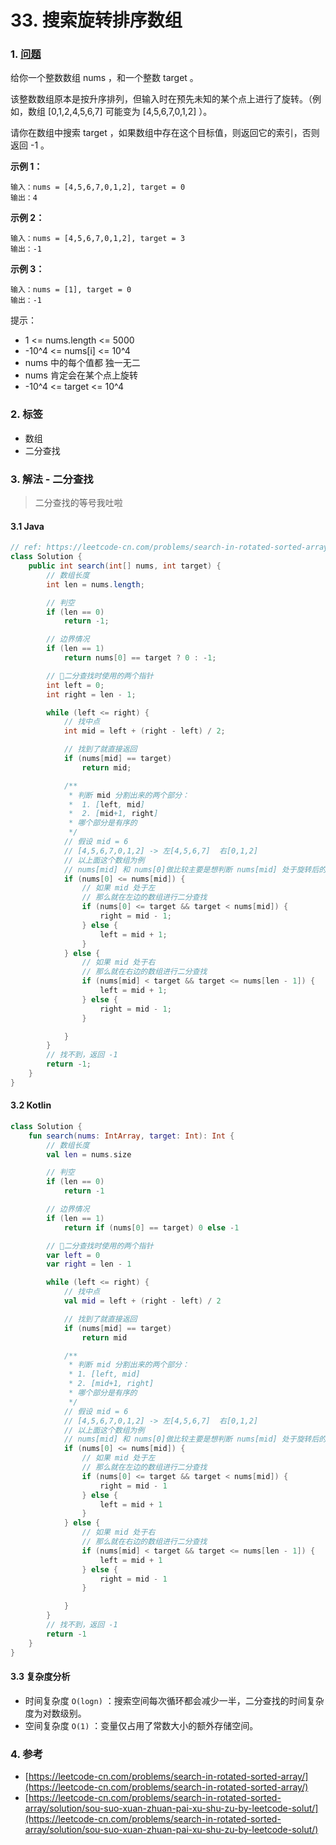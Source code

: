 # 33. 搜索旋转排序数组

### 1. [问题](https://leetcode-cn.com/problems/search-in-rotated-sorted-array/)

给你一个整数数组 nums ，和一个整数 target 。

该整数数组原本是按升序排列，但输入时在预先未知的某个点上进行了旋转。（例如，数组 \[0,1,2,4,5,6,7\] 可能变为 \[4,5,6,7,0,1,2\] ）。

请你在数组中搜索 target ，如果数组中存在这个目标值，则返回它的索引，否则返回 -1 。

**示例 1：**

```text
输入：nums = [4,5,6,7,0,1,2], target = 0
输出：4
```

**示例 2：**

```text
输入：nums = [4,5,6,7,0,1,2], target = 3
输出：-1
```

**示例 3：**

```text
输入：nums = [1], target = 0
输出：-1
```

提示：

* 1 &lt;= nums.length &lt;= 5000 
* -10^4 &lt;= nums\[i\] &lt;= 10^4 
* nums 中的每个值都 独一无二 
* nums 肯定会在某个点上旋转 
* -10^4 &lt;= target &lt;= 10^4

### 2. 标签

* 数组
* 二分查找

### 3. 解法 - 二分查找

> 二分查找的等号我吐啦

#### 3.1 Java

```java
// ref: https://leetcode-cn.com/problems/search-in-rotated-sorted-array/solution/sou-suo-xuan-zhuan-pai-xu-shu-zu-by-leetcode-solut/
class Solution {
    public int search(int[] nums, int target) {
        // 数组长度
        int len = nums.length;

        // 判空
        if (len == 0)
            return -1;

        // 边界情况
        if (len == 1)
            return nums[0] == target ? 0 : -1;

        // 二分查找时使用的两个指针
        int left = 0;
        int right = len - 1;

        while (left <= right) {
            // 找中点
            int mid = left + (right - left) / 2;

            // 找到了就直接返回
            if (nums[mid] == target)
                return mid;

            /**
             * 判断 mid 分割出来的两个部分：
             *  1. [left, mid]
             *  2. [mid+1, right]
             * 哪个部分是有序的
             */
            // 假设 mid = 6
            // [4,5,6,7,0,1,2] -> 左[4,5,6,7]  右[0,1,2]
            // 以上面这个数组为例
            // nums[mid] 和 nums[0]做比较主要是想判断 nums[mid] 处于旋转后的左还是右
            if (nums[0] <= nums[mid]) {
                // 如果 mid 处于左
                // 那么就在左边的数组进行二分查找
                if (nums[0] <= target && target < nums[mid]) {
                    right = mid - 1;
                } else {
                    left = mid + 1;
                }
            } else {
                // 如果 mid 处于右
                // 那么就在右边的数组进行二分查找
                if (nums[mid] < target && target <= nums[len - 1]) {
                    left = mid + 1;
                } else {
                    right = mid - 1;
                }

            }
        }
        // 找不到，返回 -1
        return -1;
    }
}
```

#### 3.2 Kotlin

```kotlin
class Solution {
    fun search(nums: IntArray, target: Int): Int {
        // 数组长度
        val len = nums.size

        // 判空
        if (len == 0)
            return -1

        // 边界情况
        if (len == 1)
            return if (nums[0] == target) 0 else -1

        // 二分查找时使用的两个指针
        var left = 0
        var right = len - 1

        while (left <= right) {
            // 找中点
            val mid = left + (right - left) / 2

            // 找到了就直接返回
            if (nums[mid] == target)
                return mid

            /**
             * 判断 mid 分割出来的两个部分：
             * 1. [left, mid]
             * 2. [mid+1, right]
             * 哪个部分是有序的
             */
            // 假设 mid = 6
            // [4,5,6,7,0,1,2] -> 左[4,5,6,7]  右[0,1,2]
            // 以上面这个数组为例
            // nums[mid] 和 nums[0]做比较主要是想判断 nums[mid] 处于旋转后的左还是右
            if (nums[0] <= nums[mid]) {
                // 如果 mid 处于左
                // 那么就在左边的数组进行二分查找
                if (nums[0] <= target && target < nums[mid]) {
                    right = mid - 1
                } else {
                    left = mid + 1
                }
            } else {
                // 如果 mid 处于右
                // 那么就在右边的数组进行二分查找
                if (nums[mid] < target && target <= nums[len - 1]) {
                    left = mid + 1
                } else {
                    right = mid - 1
                }

            }
        }
        // 找不到，返回 -1
        return -1
    }
}
```

#### 3.3 复杂度分析

* 时间复杂度 `O(logn)` ：搜索空间每次循环都会减少一半，二分查找的时间复杂度为对数级别。
* 空间复杂度 `O(1)` ：变量仅占用了常数大小的额外存储空间。

### 4. 参考

* [https://leetcode-cn.com/problems/search-in-rotated-sorted-array/](https://leetcode-cn.com/problems/search-in-rotated-sorted-array/)
* [https://leetcode-cn.com/problems/search-in-rotated-sorted-array/solution/sou-suo-xuan-zhuan-pai-xu-shu-zu-by-leetcode-solut/](https://leetcode-cn.com/problems/search-in-rotated-sorted-array/solution/sou-suo-xuan-zhuan-pai-xu-shu-zu-by-leetcode-solut/)

